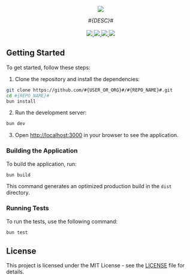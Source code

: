 <p align="center">
    <img src="https://user-images.githubusercontent.com/6702424/80216211-00ef5280-863e-11ea-81de-59f3a3d4b8e4.png">  
</p>
<p align="center">
    <i>#{DESC}#</i>
    <br>
    <br>
    <a href="https://github.com/#{USER_OR_ORG}#/#{REPO_NAME}#/actions">
      <img src="https://github.com/#{USER_OR_ORG}#/#{REPO_NAME}#/actions/workflows/ci.yaml/badge.svg?branch=main">
    </a>
    <a href="https://bundlephobia.com/package/#{REPO_NAME}#">
      <img src="https://img.shields.io/bundlephobia/minzip/#{REPO_NAME}#">
    </a>
    <a href="https://www.npmjs.com/package/#{REPO_NAME}#">
      <img src="https://img.shields.io/npm/dw/#{REPO_NAME}#">
    </a>
    <a href="https://github.com/#{USER_OR_ORG}#/#{REPO_NAME}#/blob/main/LICENSE">
      <img src="https://img.shields.io/npm/l/#{REPO_NAME}#">
    </a>
</p>

## Getting Started

To get started, follow these steps:

1. Clone the repository and install the dependencies:

```bash
git clone https://github.com/#{USER_OR_ORG}#/#{REPO_NAME}#.git
cd #{REPO_NAME}#
bun install
```

2. Run the development server:

```bash
bun dev
```

3. Open [http://localhost:3000](http://localhost:3000) in your browser to see the application.

### Building the Application

To build the application, run:

```bash
bun build
```

This command generates an optimized production build in the `dist` directory.

### Running Tests

To run the tests, use the following command:

```bash
bun test
```

## License

This project is licensed under the MIT License - see the [LICENSE](LICENSE) file for details.
